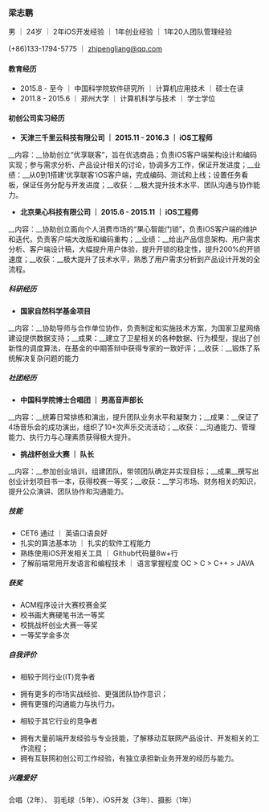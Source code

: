 ### 梁志鹏

男 ｜ 24岁 ｜ 2年iOS开发经验 ｜ 1年创业经验 ｜ 1年20人团队管理经验

(+86)133-1794-5775 ｜ zhipengliang@qq.com

#### 教育经历
- 2015.8 - 至今 ｜ 中国科学院软件研究所 ｜ 计算机应用技术 ｜ 硕士在读 
- 2011.8 - 2015.6 ｜ 郑州大学 ｜ 计算机科学与技术 ｜ 学士学位

#### 初创公司实习经历
+ __天津三千里云科技有限公司 ｜ 2015.11 - 2016.3 ｜ iOS工程师__

__内容：__协助创立“优享联客”，旨在优选商品；负责iOS客户端架构设计和编码实现；参与需求分析、产品设计相关的讨论，协调多方工作，保证开发进度；__业绩：__从0到1搭建‘优享联客’iOS客户端，完成编码、测试和上线；设置任务看板，保证任务分配与开发进度；__收获：__极大提升技术水平、团队沟通与协作能力。

+ __北京果心科技有限公司 ｜ 2015.6 - 2015.11 ｜ iOS工程师__

__内容：__协助创立面向个人消费市场的“果心智能门锁”，负责iOS客户端的维护和迭代，负责客户端大改版和编码重构；__业绩：__给出产品信息架构、用户需求分析、客户端设计稿，大幅提升用户体验，提升开锁的稳定性，提升200%的开锁速度；__收获：__极大提升了技术水平，熟悉了用户需求分析到产品设计开发的全流程。

##### 科研经历
+ __国家自然科学基金项目__

__内容：__协助导师与合作单位协作，负责制定和实施技术方案，为国家卫星网络建设提供数据支持；__成果：__建立了卫星相关的各种数据、行为模型，提出了创新性的调度算法，在基金的中期答辩中获得专家的一致好评；__收获：__锻炼了系统解决复杂问题的能力

##### 社团经历
+ __中国科学院博士合唱团 ｜ 男高音声部长__

__内容：__统筹日常排练和演出，提升团队业务水平和凝聚力；__成果：__保证了4场音乐会的成功演出，组织了10+次声乐交流活动；__收获：__沟通能力、管理能力、执行力与心理素质获得极大提升。

+ __挑战杯创业大赛 ｜ 队长__

__内容：__参加创业培训，组建团队，带领团队确定并实现目标；__成果__撰写出创业计划项目书一本，获得校赛一等奖；__收获：__学习市场、财务相关的知识，提升公众演讲、团队协作和沟通能力。

##### 技能
+ CET6 通过 ｜ 英语口语良好
+ 扎实的算法基本功 ｜ 扎实的软件工程能力
+ 熟练使用iOS开发相关工具 ｜ Github代码量8w+行
+ 了解前端常用开发语言和编程技术 ｜ 语言掌握程度 OC > C > C++ > JAVA

##### 获奖
+ ACM程序设计大赛校赛金奖
+ 校书画大赛硬笔书法一等奖
+ 校挑战杯创业大赛一等奖
+ 一等奖学金多次

##### 自我评价
+ 相较于同行业(IT)竞争者
 - 拥有更多的市场实战经验、更强团队协作意识；
 - 拥有更强的沟通能力与执行力。
+ 相较于其它行业的竞争者
 - 拥有大量前端开发经验与专业技能，了解移动互联网产品设计、开发相关的工作流程；
 - 拥有互联网初创公司工作经验，有独立承担新业务开发的经历与能力。


##### 兴趣爱好
 合唱（2年）、 羽毛球（5年）、iOS开发（3年）、摄影（1年）
